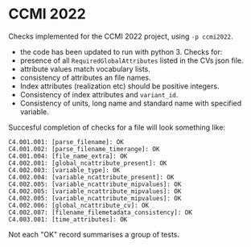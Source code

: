 CCMI 2022
=========

Checks implemented for the CCMI 2022 project, using `-p ccmi2022`.

* the code has been updated to run with python 3.
Checks for:
* presence of all `RequiredGlobalAttributes` listed in the CVs json file.
* attribute values match vocabulary lists.
* consistency of attributes an file names.
* Index attributes (realization etc) should be positive integers.
* Consistency of index attributes and `variant_id`.
* Consistency of units, long name and standard name with specified variable.


Succesful completion of checks for a file will look something like:
```
C4.001.001: [parse_filename]: OK
C4.001.002: [parse_filename_timerange]: OK
C4.001.004: [file_name_extra]: OK
C4.002.001: [global_ncattribute_present]: OK
C4.002.003: [variable_type]: OK
C4.002.004: [variable_ncattribute_present]: OK
C4.002.005: [variable_ncattribute_mipvalues]: OK
C4.002.005: [variable_ncattribute_mipvalues]: OK
C4.002.005: [variable_ncattribute_mipvalues]: OK
C4.002.006: [global_ncattribute_cv]: OK
C4.002.007: [filename_filemetadata_consistency]: OK
C4.003.001: [time_attributes]: OK
```

Not each "OK" record summarises a group of tests.
